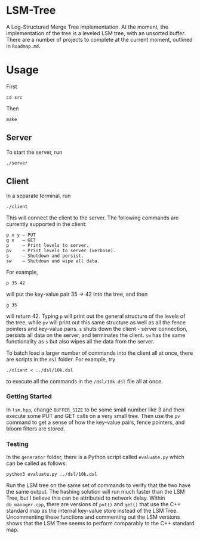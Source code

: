 # LSM-Tree

A Log-Structured Merge Tree implementation. At the moment, the implementation of the tree is a leveled LSM tree, with an unsorted buffer. There are a number of projects to complete at the current moment, outlined in `Roadmap.md`.

# Usage

First

```
cd src
```

Then

```
make
```

## Server
To start the server, run
```
./server
```

## Client
In a separate terminal, run
```
./client
```
This will connect the client to the server. The following commands are currently supported in the client:

```
p x y — PUT
g x   — GET
p     — Print levels to server.
pv    — Print levels to server (verbose).
s     — Shutdown and persist.
sw    — Shutdown and wipe all data.
```

For example,

```
p 35 42
```

will put the key-value pair 35 -> 42 into the tree, and then

```
g 35
```

will return 42. Typing `p` will print out the general structure of the levels of the tree, while
`pv` will print out this same structure as well as all the fence pointers and key-value pairs. `s` shuts down the client - server connection, persists all data on the server, and terminates the client. `sw` has the same functionality as `s` but also wipes all the data from the server.

To batch load a larger number of commands into the client all at once, there are scripts in the
`dsl` folder. For example, try

```
./client < ../dsl/10k.dsl
```

to execute all the commands in the `/dsl/10k.dsl` file all at once.

### Getting Started

In `lsm.hpp`, change `BUFFER_SIZE` to be some small number like 3 and then execute 
some PUT and GET calls on a very small tree. Then use the `pv` command to get a sense
of how the key-value pairs, fence pointers, and bloom filters are stored.

### Testing

In the `generator` folder, there is a Python script called `evaluate.py` which can be called as follows:

```
python3 evaluate.py ../dsl/10k.dsl
```

Run the LSM tree on the same set of commands to verify that the two have the same output. The hashing solution will run much faster than the LSM Tree, but I believe this can be attributed to network delay. Within `db_manager.cpp`, there are versions of `put()` and `get()` that use the C++ standard map as the internal key-value store instead of the LSM Tree. Uncommenting these functions and commenting out the LSM versions shows that the LSM Tree seems to perform comparably to the C++ standard map.
